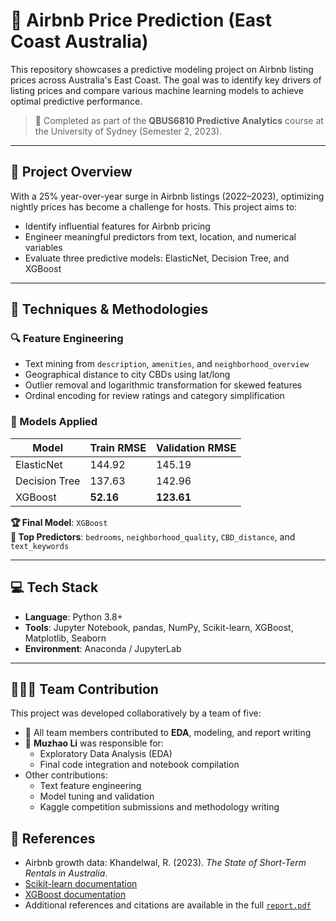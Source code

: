 # 🏡 Airbnb Price Prediction (East Coast Australia)

This repository showcases a predictive modeling project on Airbnb listing prices across Australia's East Coast. The goal was to identify key drivers of listing prices and compare various machine learning models to achieve optimal predictive performance.

> 📘 Completed as part of the **QBUS6810 Predictive Analytics** course at the University of Sydney (Semester 2, 2023).

---

## 📌 Project Overview

With a 25% year-over-year surge in Airbnb listings (2022–2023), optimizing nightly prices has become a challenge for hosts. This project aims to:

- Identify influential features for Airbnb pricing
- Engineer meaningful predictors from text, location, and numerical variables
- Evaluate three predictive models: ElasticNet, Decision Tree, and XGBoost

---

## 🧠 Techniques & Methodologies

### 🔍 Feature Engineering
- Text mining from `description`, `amenities`, and `neighborhood_overview`
- Geographical distance to city CBDs using lat/long
- Outlier removal and logarithmic transformation for skewed features
- Ordinal encoding for review ratings and category simplification

### 🤖 Models Applied
| Model         | Train RMSE | Validation RMSE |
|---------------|------------|-----------------|
| ElasticNet    | 144.92     | 145.19          |
| Decision Tree | 137.63     | 142.96          |
| XGBoost       | **52.16**  | **123.61**      |

**🏆 Final Model**: `XGBoost`  
**🎯 Top Predictors**: `bedrooms`, `neighborhood_quality`, `CBD_distance`, and `text_keywords`

---

## 💻 Tech Stack

- **Language**: Python 3.8+
- **Tools**: Jupyter Notebook, pandas, NumPy, Scikit-learn, XGBoost, Matplotlib, Seaborn
- **Environment**: Anaconda / JupyterLab

---

## 🧑‍🤝‍🧑 Team Contribution

This project was developed collaboratively by a team of five:

- 🔹 All team members contributed to **EDA**, modeling, and report writing  
- 🔸 **Muzhao Li** was responsible for:
  - Exploratory Data Analysis (EDA)
  - Final code integration and notebook compilation
- Other contributions:
  - Text feature engineering
  - Model tuning and validation
  - Kaggle competition submissions and methodology writing

## 📎 References

- Airbnb growth data: Khandelwal, R. (2023). *The State of Short-Term Rentals in Australia*.  
- [Scikit-learn documentation](https://scikit-learn.org/)
- [XGBoost documentation](https://xgboost.readthedocs.io/)
- Additional references and citations are available in the full [`report.pdf`](./Airbnb_report.pdf)
